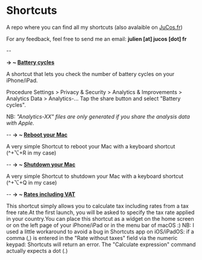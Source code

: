 # Shortcuts
A repo where you can find all my shortcuts (also avalaible on [JuCos.fr](https://jucos.fr/))

For any feedback, feel free to send me an email: **julien [at] jucos [dot] fr**

--

**→ ~ [Battery cycles](https://www.icloud.com/shortcuts/87e11417918541df9f3c69997318760e)**

A shortcut that lets you check the number of battery cycles on your iPhone/iPad.

Procedure
Settings > Privacy & Security > Analytics & Improvements > Analytics Data > Analytics-...
Tap the share button and select "Battery cycles".

NB: <em>"Analytics-XX" files are only generated if you share the analysis data with Apple.</em>

--
**→ ~ [Reboot your Mac](https://www.icloud.com/shortcuts/b9df1b8720134d38a52103f5f56bd03c)**

A very simple Shortcut to reboot your Mac with a keyboard shortcut (^+⌥+R in my case)

--
**→ ~ [Shutdown your Mac](https://www.icloud.com/shortcuts/7d2ff3708c374747b516f896ec115fc3)**

A very simple Shortcut to shutdown your Mac with a keyboard shortcut (^+⌥+Q in my case)

--
**→ ~ [Rates including VAT](https://www.icloud.com/shortcuts/d3b833680c6d4c649a6fade39f3397e9)**

This shortcut simply allows you to calculate tax including rates from a tax free rate.At the first launch, you will be asked to specify the tax rate applied in your country.You can place this shortcut as a widget on the home screen or on the left page of your iPhone/iPad or in the menu bar of macOS :)
NB: I used a little workaround to avoid a bug in Shortcuts app on iOS/iPadOS: if a comma (,) is entered in the "Rate without taxes" field via the numeric keypad: Shortcuts will return an error. The "Calculate expression" command actually expects a dot (.)